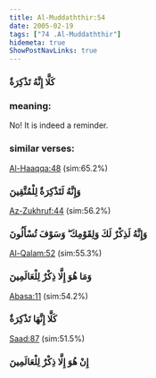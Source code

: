 ```yaml
---
title: Al-Muddaththir:54
date: 2005-02-19
tags: ["74 .Al-Muddaththir"]
hidemeta: true 
ShowPostNavLinks: true 
---
```

### كَلَّا إِنَّهُ تَذْكِرَةٌ
### meaning: 
No! It is indeed a reminder.
### similar verses: 

[Al-Haaqqa:48](/69/48) (sim:65.2%)

### وَإِنَّهُ لَتَذْكِرَةٌ لِلْمُتَّقِينَ

[Az-Zukhruf:44](/43/44) (sim:56.2%)

### وَإِنَّهُ لَذِكْرٌ لَكَ وَلِقَوْمِكَ ۖ وَسَوْفَ تُسْأَلُونَ

[Al-Qalam:52](/68/52) (sim:55.3%)

### وَمَا هُوَ إِلَّا ذِكْرٌ لِلْعَالَمِينَ

[Abasa:11](/80/11) (sim:54.2%)

### كَلَّا إِنَّهَا تَذْكِرَةٌ

[Saad:87](/38/87) (sim:51.5%)

### إِنْ هُوَ إِلَّا ذِكْرٌ لِلْعَالَمِينَ

